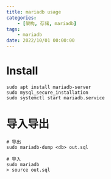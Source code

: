 ```yaml
---
title: mariadb usage
categories: 
	- [架构, 存储, mariadb]
tags:
	- mariadb
date: 2022/10/01 00:00:00
---
```


# Install

```shell
sudo apt install mariadb-server
sudo mysql_secure_installation
sudo systemctl start mariadb.service
```

# 导入导出

```shell
# 导出
sudo mariadb-dump <db> out.sql

# 导入
sudo mariadb
> source out.sql
```

